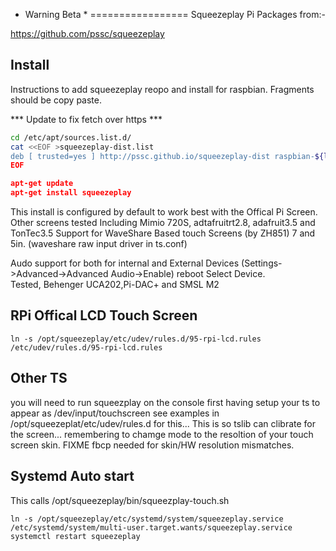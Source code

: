 * Warning Beta *
=================
Squeezeplay Pi Packages from:-

https://github.com/pssc/squeezeplay

Install
-------

Instructions to add squeezeplay reopo and install for raspbian.  Fragments should be copy paste.

*** Update to fix fetch over https ***

```bash
cd /etc/apt/sources.list.d/
cat <<EOF >squeezeplay-dist.list
deb [ trusted=yes ] http://pssc.github.io/squeezeplay-dist raspbian-${lsb_release -s -c) contrib
EOF

apt-get update
apt-get install squeezeplay

```
This install is configured by default to work best with the Offical Pi Screen.  Other screens tested
Including Mimio 720S, adtafruitrt2.8, adafruit3.5 and TonTec3.5
Support for WaveShare Based touch Screens (by ZH851) 7 and 5in. (waveshare raw input driver in ts.conf)

Audo support for both for internal and External Devices (Settings->Advanced->Advanced Audio->Enable) reboot Select Device.  
Tested, Behenger UCA202,Pi-DAC+ and SMSL M2

RPi Offical LCD Touch Screen
----------------------------
```
ln -s /opt/squeezeplay/etc/udev/rules.d/95-rpi-lcd.rules /etc/udev/rules.d/95-rpi-lcd.rules
```

Other TS
--------

you will need to run squeezplay on the console first having setup your ts to appear as /dev/input/touchscreen
see examples in /opt/squeezeplat/etc/udev/rules.d for this... This is so tslib can clibrate for the screen...
remembering to chamge mode to the resoltion of your touch screen skin. FIXME fbcp needed for skin/HW resolution mismatches.

Systemd Auto start
------------------

This calls /opt/squeezeplay/bin/squeezplay-touch.sh

```
ln -s /opt/squeezeplay/etc/systemd/system/squeezeplay.service /etc/systemd/system/multi-user.target.wants/squeezeplay.service
systemctl restart squeezeplay
```

